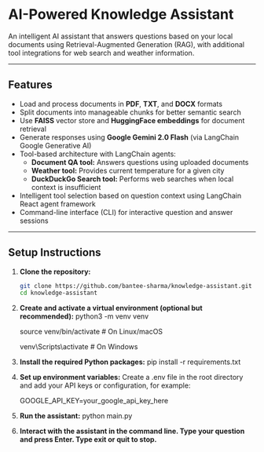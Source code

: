 # AI-Powered Knowledge Assistant

An intelligent AI assistant that answers questions based on your local documents using Retrieval-Augmented Generation (RAG), with additional tool integrations for web search and weather information.

---

## Features

- Load and process documents in **PDF**, **TXT**, and **DOCX** formats
- Split documents into manageable chunks for better semantic search
- Use **FAISS** vector store and **HuggingFace embeddings** for document retrieval
- Generate responses using **Google Gemini 2.0 Flash** (via LangChain Google Generative AI)
- Tool-based architecture with LangChain agents:
  - **Document QA tool:** Answers questions using uploaded documents
  - **Weather tool:** Provides current temperature for a given city
  - **DuckDuckGo Search tool:** Performs web searches when local context is insufficient
- Intelligent tool selection based on question context using LangChain React agent framework
- Command-line interface (CLI) for interactive question and answer sessions

---

## Setup Instructions

1. **Clone the repository:**

   ```bash
   git clone https://github.com/bantee-sharma/knowledge-assistant.git
   cd knowledge-assistant

2. **Create and activate a virtual environment (optional but recommended):**
    python3 -m venv venv
   
    source venv/bin/activate   # On Linux/macOS
   
    venv\Scripts\activate      # On Windows

4. **Install the required Python packages:**
    pip install -r requirements.txt

5. **Set up environment variables:**
   Create a .env file in the root directory and add your API keys or configuration, for example:

   GOOGLE_API_KEY=your_google_api_key_here

6. **Run the assistant:**
   python main.py

7. **Interact with the assistant in the command line. Type your question and press Enter. Type exit or quit to stop.**
   



